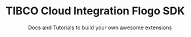 # TIBCO Cloud Integration Flogo SDK

<center>Docs and Tutorials to build your own awesome extensions</center>
